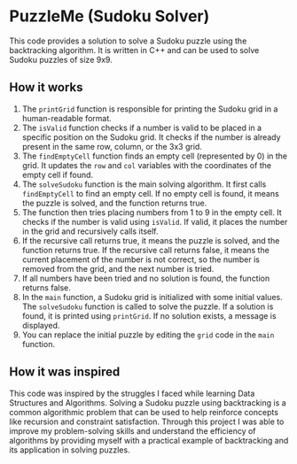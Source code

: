 # PuzzleMe (Sudoku Solver)

This code provides a solution to solve a Sudoku puzzle using the backtracking algorithm. It is written in C++ and can be used to solve Sudoku puzzles of size 9x9.

## How it works

1. The `printGrid` function is responsible for printing the Sudoku grid in a human-readable format.
2. The `isValid` function checks if a number is valid to be placed in a specific position on the Sudoku grid. It checks if the number is already present in the same row, column, or the 3x3 grid.
3. The `findEmptyCell` function finds an empty cell (represented by 0) in the grid. It updates the `row` and `col` variables with the coordinates of the empty cell if found.
4. The `solveSudoku` function is the main solving algorithm. It first calls `findEmptyCell` to find an empty cell. If no empty cell is found, it means the puzzle is solved, and the function returns true.
5. The function then tries placing numbers from 1 to 9 in the empty cell. It checks if the number is valid using `isValid`. If valid, it places the number in the grid and recursively calls itself.
6. If the recursive call returns true, it means the puzzle is solved, and the function returns true. If the recursive call returns false, it means the current placement of the number is not correct, so the number is removed from the grid, and the next number is tried.
7. If all numbers have been tried and no solution is found, the function returns false.
8. In the `main` function, a Sudoku grid is initialized with some initial values. The `solveSudoku` function is called to solve the puzzle. If a solution is found, it is printed using `printGrid`. If no solution exists, a message is displayed.
9. You can replace the initial puzzle by editing the `grid` code in the `main` function.

## How it was inspired

This code was inspired by the struggles I faced while learning Data Structures and Algorithms. Solving a Sudoku puzzle using backtracking is a common algorithmic problem that can be used to help reinforce concepts like recursion and constraint satisfaction. Through this project I was able to improve my problem-solving skills and understand the efficiency of algorithms by providing myself with a practical example of backtracking and its application in solving puzzles.
